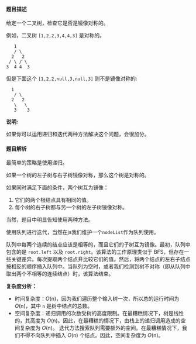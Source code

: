 #### 题目描述

给定一个二叉树，检查它是否是镜像对称的。

例如，二叉树 `[1,2,2,3,4,4,3]` 是对称的。

```
   1
   / \
  2   2
 / \ / \
3  4 4  3
```

但是下面这个 `[1,2,2,null,3,null,3]` 则不是镜像对称的:

```
  1
   / \
  2   2
   \   \
   3    3
```

**说明:**

如果你可以运用递归和迭代两种方法解决这个问题，会很加分。

#### 题目解析

最简单的策略是使用递归。

如果一个树的左子树与右子树镜像对称，那么这个树是对称的。

如果同时满足下面的条件，两个树互为镜像：

1. 它们的两个根结点具有相同的值。
2. 每个树的右子树都与另一个树的左子树镜像对称。

当然，题目中明显告知使用两种方法。

使用队列进行迭代，当然在js我们维护一个`nodeList`作为队列使用。

队列中每两个连续的结点应该是相等的，而且它们的子树互为镜像。最初，队列中包含的是 `root.left` 以及 `root.right`。该算法的工作原理类似于 BFS，但存在一些关键差异。每次提取两个结点并比较它们的值。然后，将两个结点的左右子结点按相反的顺序插入队列中。当队列为空时，或者我们检测到树不对称（即从队列中取出两个不相等的连续结点）时，该算法结束。

**复杂度分析：**

- 时间复杂度：*O*(n)，因为我们遍历整个输入树一次，所以总的运行时间为 *O*(n)，其中 `n` 是树中结点的总数。
- 空间复杂度：递归调用的次数受树的高度限制。在最糟糕情况下，树是线性的，其高度为 *O*(n)。因此，在最糟糕的情况下，由栈上的递归调用造成的空间复杂度为 *O*(n)。 迭代方法搜索队列需要额外的空间。在最糟糕情况下，我们不得不向队列中插入 *O*(n) 个结点。因此，空间复杂度为 *O*(n)。